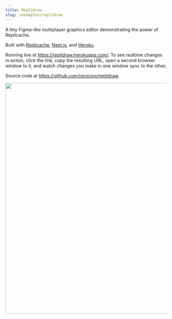 ```yaml
---
title: Replidraw
slug: /examples/replidraw
---
```


A tiny Figma-like multiplayer graphics editor demonstrating the power of Replicache.

Built with [Replicache](https://replicache.dev), [Next.js](https://nextjs.org/), and [Heroku](https://heroku.com/).

Running live at https://replidraw.herokuapp.com/. To see realtime changes in action, click the link, copy the resulting URL, open a second browser window to it, and watch changes you make in one window sync to the other.

Source code at https://github.com/rocicorp/replidraw.

<p class="text--center">
  <img src="/img/setup/replidraw.gif" width="720"/>
</p>
